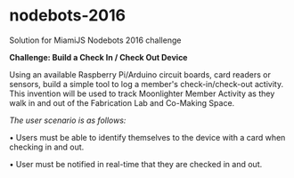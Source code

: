 # nodebots-2016
Solution for MiamiJS Nodebots 2016 challenge

**Challenge: Build a Check In / Check Out Device**

Using an available Raspberry Pi/Arduino circuit boards, card readers or sensors, build a simple tool to log a member's check-in/check-out activity. This invention will be used to track Moonlighter Member Activity as they walk in and out of the Fabrication Lab and Co-Making Space.

_The user scenario is as follows:_

• Users must be able to identify themselves to the device with a card when checking in and out. 

• User must be notified in real-time that they are checked in and out.
